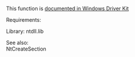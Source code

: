 This function is [documented in Windows Driver Kit](https://learn.microsoft.com/en-us/windows-hardware/drivers/ddi/wdm/nf-wdm-zwopensection)

Requirements:

Library: ntdll.lib

See also: \
NtCreateSection
